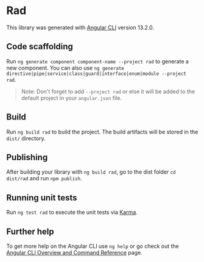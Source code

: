 # Rad

This library was generated with [Angular CLI](https://github.com/angular/angular-cli) version 13.2.0.

## Code scaffolding

Run `ng generate component component-name --project rad` to generate a new component. You can also use `ng generate directive|pipe|service|class|guard|interface|enum|module --project rad`.
> Note: Don't forget to add `--project rad` or else it will be added to the default project in your `angular.json` file. 

## Build

Run `ng build rad` to build the project. The build artifacts will be stored in the `dist/` directory.

## Publishing

After building your library with `ng build rad`, go to the dist folder `cd dist/rad` and run `npm publish`.

## Running unit tests

Run `ng test rad` to execute the unit tests via [Karma](https://karma-runner.github.io).

## Further help

To get more help on the Angular CLI use `ng help` or go check out the [Angular CLI Overview and Command Reference](https://angular.io/cli) page.
